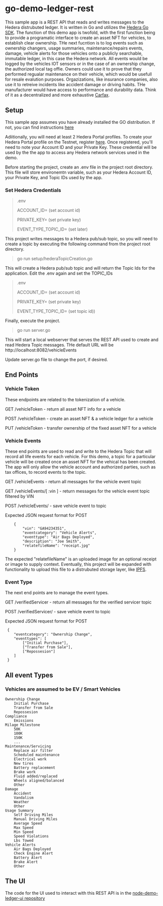 # go-demo-ledger-rest

This sample app is a REST API that reads and writes messages to the Hedera distrubuted ledger.  It is written in Go and utilizes the [Hedera Go SDK](https://github.com/hashgraph/hedera-sdk-go). The function of this demo app is twofold, with the first function being to provide a programatic interface to create an asset NFT for vehicles, to establish clear ownership.  THe next fucntion is to log  events such as ownership changers, usage summaries, maintenance/repairs events, damage, vehicle alerts for those vehicles onto a publicly searchable, immutable ledger, in this case the Hedera network.  All events would be logged by the vehicles IOT sensors or in the case of an ownership change, the authorized local tag offie.  Owners could use it to prove that they performed regualar maintenance on their vehicle, which would be usefull for resale evalution purposes.  Orgazizations, like insurance companies, also use it to retreive incidents like accident damage or driving habits.  THe manufacturer would have access to  performance and durability data.  Think of it as a decentralized and more exhaustive [Carfax](https://www.carfax.com/vehicle-history-reports/).  

## Setup

This sample app assumes you have already installed the GO distribution.  If not, you can find instructions [here](https://golang.org/doc/install)

Adiitionally, you will need at least 2 Hedera Portal profiles. To create your Hedera Portal profile on the Testnet, register [here](https://portal.hedera.com/register).  Once registered, you'll need to note your Account ID and your Private Key.  These credential will be used by the the app to access any Hedera network services uned in the demo.

Before starting the project, create an .env file in the project root directory.  This file will store environemtn variable, such as your Hedera Account ID, your Private Key, and Topic IDs used by the app.

### Set Hedera Credentials

> .env
>
> ACCOUNT_ID= (set account id)
>
> PRIVATE_KEY= (set private key)
>
> EVENT_TYPE_TOPIC_ID= (set later)

This project writes messages to a Hedera pub/sub topic, so you will need to create a topic by executing the following command from the project root directory.

> go run setup/hederaTopicCreation.go

This will create a Hedera pub/sub topic and will return the Topic Ids for the application.
Edit the .env again and set the TOPIC_IDs

> .env
>
> ACCOUNT_ID= (set account id)
>
> PRIVATE_KEY= (set private key)
>
> EVENT_TYPE_TOPIC_ID= (set topic id))

Finally, execute the project.

> go run server.go

This will start a local webserver that serves the REST API used to create and read Hedera Topic messages.
THe default URL will be http://localhost:8082/vehicleEvents

Update server.go file to change the port, if desired.

## End Points

### Vehicle Token
These endpoints are related to the tokenization of a vehicle.

GET /vehicleToken - return all asset NFT info for a vehicle

POST /vehicleToken - create an asset NFT & a vehicle ledger for a vehicle

PUT /vehicleToken - transfer ownership of the fixed asset NFT for a vehicle

### Vehicle Events
These end points are used to read and write to the Hedera Topic that will record all life events for each vehicle.  For this demo, a topic for a particular vehicle will be created once an asset NFT for the vehical has been created.  The app will only allow the vehicle account and authorized parties, such as tax offices, to record events to the topic.

GET /vehicleEvents - return all messages for the vehicle event topic

GET /vehicleEvents/[ :vin ] - return messages for the vehicle event topic filtered by VIN

POST /vehicleEvents/ - save vehicle event to topic

Expected JSON request format for POST
```
    {
        "vin": "GA94234351",
        "eventcategory": "Vehicle Alerts",
        "eventtype": "Air Bags Deployed",
        "description": "Joe Smith",
        "relatefileName": "receipt.jpg"
    }
```

The expected "relatefileName" is an uploaded image for an optional receipt or image to supply context.  Eventually, this project will be expanded with functionality to upload this file to a distrubuted storage layer, like [IPFS](https://ipfs.io/). 
  
### Event Type
The next end points are to manage the event types.  

GET /verifiedServicer - return all messages for the verified servicer topic

POST /verifiedServicer/ - save vehicle event to topic

Expected JSON request format for POST
```
 {
    "eventcategory": "Ownership Change",
    "eventtypes": [
        ["Initial Purchase"],
        ["Transfer from Sale"],
        ["Repossesion"]
    ]
 }
```

## All event Types
### Vehicles are assumed to be EV / Smart Vehicles
```
Ownership Change
	Initial Purchase
	Transfer from Sale
	Repossesion
Compliance
	Emissions
Milage Milestone
	50K
	100K
	150K
    ...
Maintenance/Servicing
	Replace air filter
	Scheduled maintenance
	Electrical work
	New tires
	Battery replacement
	Brake work
	Fluid added/replaced
	Wheels aligned/balanced
	Other
Damage
	Accident
	Vandalism
	Weather
	Other
Usage Summary
	Self Driving Miles
	Manual Driving Miles
	Average Speed
	Max Speed
	Min Speed
	Speed Violations
	Lbs Towed
Vehicle Alerts
	Air Bags Deployed
	Check Engine Alert
	Battery Alert
	Brake Alert
	Other
```
## The UI  
The code for the UI used to interact with this REST API is in the [node-demo-ledger-ui repository](https://github.com/droatl2000/node-demo-ledger-ui)
